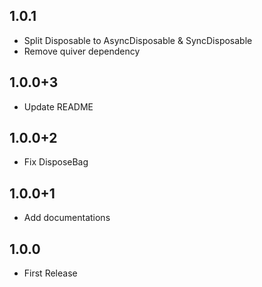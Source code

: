 ## 1.0.1

- Split Disposable to AsyncDisposable & SyncDisposable
- Remove quiver dependency

## 1.0.0+3

- Update README

## 1.0.0+2

- Fix DisposeBag

## 1.0.0+1

- Add documentations

## 1.0.0

- First Release
